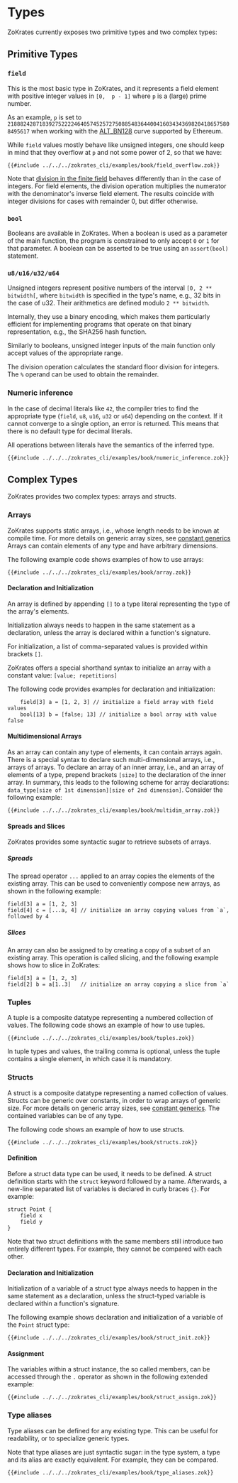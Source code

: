 # Types

ZoKrates currently exposes two primitive types and two complex types:

## Primitive Types

### `field`

This is the most basic type in ZoKrates, and it represents a field element with positive integer values in `[0,  p - 1]` where `p` is a (large) prime number.

As an example, `p` is set to `21888242871839275222246405745257275088548364400416034343698204186575808495617` when working with the [ALT_BN128](../toolbox/proving_schemes.md#curves) curve supported by Ethereum.

While `field` values mostly behave like unsigned integers, one should keep in mind that they overflow at `p` and not some power of 2, so that we have:

```zokrates
{{#include ../../../zokrates_cli/examples/book/field_overflow.zok}}
```

Note that [division in the finite field](https://en.wikipedia.org/wiki/Finite_field_arithmetic) behaves differently than in the case of integers.
For field elements, the division operation multiplies the numerator with the denominator's inverse field element. The results coincide with integer divisions for cases with remainder 0, but differ otherwise.

### `bool`

Booleans are available in ZoKrates. When a boolean is used as a parameter of the main function, the program is constrained to only accept `0` or `1` for that parameter. A boolean can be asserted to be true using an `assert(bool)` statement.

### `u8/u16/u32/u64`

Unsigned integers represent positive numbers of the interval `[0, 2 ** bitwidth[`, where `bitwidth` is specified in the type's name, e.g., 32 bits in the case of u32. Their arithmetics are defined modulo `2 ** bitwidth`.

Internally, they use a binary encoding, which makes them particularly efficient for implementing programs that operate on that binary representation, e.g., the SHA256 hash function.

Similarly to booleans, unsigned integer inputs of the main function only accept values of the appropriate range.

The division operation calculates the standard floor division for integers. The `%` operand can be used to obtain the remainder.

### Numeric inference

In the case of decimal literals like `42`, the compiler tries to find the appropriate type (`field`, `u8`, `u16`, `u32` or `u64`) depending on the context. If it cannot converge to a single option, an error is returned. This means that there is no default type for decimal literals.

All operations between literals have the semantics of the inferred type.

```zokrates
{{#include ../../../zokrates_cli/examples/book/numeric_inference.zok}}
```

## Complex Types

ZoKrates provides two complex types: arrays and structs.

### Arrays

ZoKrates supports static arrays, i.e., whose length needs to be known at compile time. For more details on generic array sizes, see [constant generics](../language/generics.md)
Arrays can contain elements of any type and have arbitrary dimensions.

The following example code shows examples of how to use arrays:

```zokrates
{{#include ../../../zokrates_cli/examples/book/array.zok}}
```

#### Declaration and Initialization
An array is defined by appending `[]` to a type literal representing the type of the array's elements.

Initialization always needs to happen in the same statement as a declaration, unless the array is declared within a function's signature.

For initialization, a list of comma-separated values is provided within brackets `[]`.

ZoKrates offers a special shorthand syntax to initialize an array with a constant value:
`[value; repetitions]`


The following code provides examples for declaration and initialization:
```zokrates
    field[3] a = [1, 2, 3] // initialize a field array with field values
    bool[13] b = [false; 13] // initialize a bool array with value false
```

#### Multidimensional Arrays

As an array can contain any type of elements, it can contain arrays again.
There is a special syntax to declare such multi-dimensional arrays, i.e., arrays of arrays.
To declare an array of an inner array, i.e., and an array of elements of a type, prepend brackets `[size]` to the declaration of the inner array.
In summary, this leads to the following scheme for array declarations:
`data_type[size of 1st dimension][size of 2nd dimension]`.
Consider the following example:

```zokrates
{{#include ../../../zokrates_cli/examples/book/multidim_array.zok}}
```

#### Spreads and Slices
ZoKrates provides some syntactic sugar to retrieve subsets of arrays.

##### Spreads
The spread operator `...` applied to an array copies the elements of the existing array.
This can be used to conveniently compose new arrays, as shown in the following example:
```
field[3] a = [1, 2, 3]
field[4] c = [...a, 4] // initialize an array copying values from `a`, followed by 4
```

##### Slices
An array can also be assigned to by creating a copy of a subset of an existing array.
This operation is called slicing, and the following example shows how to slice in ZoKrates:
```
field[3] a = [1, 2, 3]
field[2] b = a[1..3]   // initialize an array copying a slice from `a`
```

### Tuples
A tuple is a composite datatype representing a numbered collection of values.
The following code shows an example of how to use tuples.

```zokrates
{{#include ../../../zokrates_cli/examples/book/tuples.zok}}
```

In tuple types and values, the trailing comma is optional, unless the tuple contains a single element, in which case it is mandatory.

### Structs
A struct is a composite datatype representing a named collection of values. Structs can be generic over constants, in order to wrap arrays of generic size. For more details on generic array sizes, see [constant generics](../language/generics.md). The contained variables can be of any type.

The following code shows an example of how to use structs.

```zokrates
{{#include ../../../zokrates_cli/examples/book/structs.zok}}
```

#### Definition
Before a struct data type can be used, it needs to be defined.
A struct definition starts with the `struct` keyword followed by a name. Afterwards, a new-line separated list of variables is declared in curly braces `{}`. For example:

```zokrates
struct Point {
	field x
	field y
}
```

Note that two struct definitions with the same members still introduce two entirely different types. For example, they cannot be compared with each other.

#### Declaration and Initialization

Initialization of a variable of a struct type always needs to happen in the same statement as a declaration, unless the struct-typed variable is declared within a function's signature.

The following example shows declaration and initialization of a variable of the `Point` struct type:

```zokrates
{{#include ../../../zokrates_cli/examples/book/struct_init.zok}}
```

#### Assignment
The variables within a struct instance, the so called members, can be accessed through the `.` operator as shown in the following extended example:

```zokrates
{{#include ../../../zokrates_cli/examples/book/struct_assign.zok}}
```

### Type aliases

Type aliases can be defined for any existing type. This can be useful for readability, or to specialize generic types.

Note that type aliases are just syntactic sugar: in the type system, a type and its alias are exactly equivalent. For example, they can be compared.

```zokrates
{{#include ../../../zokrates_cli/examples/book/type_aliases.zok}}
```
